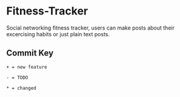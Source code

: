 # Fitness-Tracker
Social networking fitness tracker, users can make posts about their excercising habits or just plain text posts.


## Commit Key
`+ = new feature`

`- = TODO`

`* = changed`


